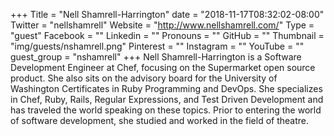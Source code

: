 +++
Title = "Nell Shamrell-Harrington"
date = "2018-11-17T08:32:02-08:00"
Twitter = "nellshamrell"
Website = "http://www.nellshamrell.com/"
Type = "guest"
Facebook = ""
Linkedin = ""
Pronouns = ""
GitHub = ""
Thumbnail = "img/guests/nshamrell.png"
Pinterest = ""
Instagram = ""
YouTube = ""
guest_group = "nshamrell"
+++
Nell Shamrell-Harrington is a Software Development Engineer at Chef, focusing on the Supermarket open source product. She also sits on the advisory board for the University of Washington Certificates in Ruby Programming and DevOps. She specializes in Chef, Ruby, Rails, Regular Expressions, and Test Driven Development and has traveled the world speaking on these topics. Prior to entering the world of software development, she studied and worked in the field of theatre.
